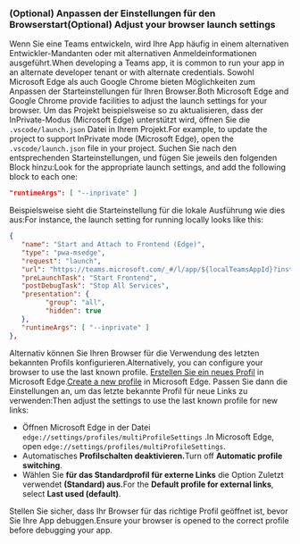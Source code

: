 ### <a name="optional-adjust-your-browser-launch-settings"></a><span data-ttu-id="3a2a8-101">(Optional) Anpassen der Einstellungen für den Browserstart</span><span class="sxs-lookup"><span data-stu-id="3a2a8-101">(Optional) Adjust your browser launch settings</span></span>

<span data-ttu-id="3a2a8-102">Wenn Sie eine Teams entwickeln, wird Ihre App häufig in einem alternativen Entwickler-Mandanten oder mit alternativen Anmeldeinformationen ausgeführt.</span><span class="sxs-lookup"><span data-stu-id="3a2a8-102">When developing a Teams app, it is common to run your app in an alternate developer tenant or with alternate credentials.</span></span>  <span data-ttu-id="3a2a8-103">Sowohl Microsoft Edge als auch Google Chrome bieten Möglichkeiten zum Anpassen der Starteinstellungen für Ihren Browser.</span><span class="sxs-lookup"><span data-stu-id="3a2a8-103">Both Microsoft Edge and Google Chrome provide facilities to adjust the launch settings for your browser.</span></span>  <span data-ttu-id="3a2a8-104">Um das Projekt beispielsweise so zu aktualisieren, dass der InPrivate-Modus (Microsoft Edge) unterstützt wird, öffnen Sie die `.vscode/launch.json` Datei in Ihrem Projekt.</span><span class="sxs-lookup"><span data-stu-id="3a2a8-104">For example, to update the project to support InPrivate mode (Microsoft Edge), open the `.vscode/launch.json` file in your project.</span></span>  <span data-ttu-id="3a2a8-105">Suchen Sie nach den entsprechenden Starteinstellungen, und fügen Sie jeweils den folgenden Block hinzu:</span><span class="sxs-lookup"><span data-stu-id="3a2a8-105">Look for the appropriate launch settings, and add the following block to each one:</span></span>

``` json
"runtimeArgs": [ "--inprivate" ]
```

<span data-ttu-id="3a2a8-106">Beispielsweise sieht die Starteinstellung für die lokale Ausführung wie dies aus:</span><span class="sxs-lookup"><span data-stu-id="3a2a8-106">For instance, the launch setting for running locally looks like this:</span></span>

``` json
{
   "name": "Start and Attach to Frontend (Edge)",
   "type": "pwa-msedge",
   "request": "launch",
   "url": "https://teams.microsoft.com/_#/l/app/${localTeamsAppId}?installAppPackage=true",
   "preLaunchTask": "Start Frontend",
   "postDebugTask": "Stop All Services",
   "presentation": {
         "group": "all",
         "hidden": true
   },
   "runtimeArgs": [ "--inprivate" ]
},
```

<span data-ttu-id="3a2a8-107">Alternativ können Sie Ihren Browser für die Verwendung des letzten bekannten Profils konfigurieren.</span><span class="sxs-lookup"><span data-stu-id="3a2a8-107">Alternatively, you can configure your browser to use the last known profile.</span></span> <span data-ttu-id="3a2a8-108">[Erstellen Sie ein neues Profil](https://support.microsoft.com/topic/sign-in-and-create-multiple-profiles-in-microsoft-edge-df94e622-2061-49ae-ad1d-6f0e43ce6435) in Microsoft Edge.</span><span class="sxs-lookup"><span data-stu-id="3a2a8-108">[Create a new profile](https://support.microsoft.com/topic/sign-in-and-create-multiple-profiles-in-microsoft-edge-df94e622-2061-49ae-ad1d-6f0e43ce6435) in Microsoft Edge.</span></span>  <span data-ttu-id="3a2a8-109">Passen Sie dann die Einstellungen an, um das letzte bekannte Profil für neue Links zu verwenden:</span><span class="sxs-lookup"><span data-stu-id="3a2a8-109">Then adjust the settings to use the last known profile for new links:</span></span>

- <span data-ttu-id="3a2a8-110">Öffnen Microsoft Edge in der Datei `edge://settings/profiles/multiProfileSettings` .</span><span class="sxs-lookup"><span data-stu-id="3a2a8-110">In Microsoft Edge, open `edge://settings/profiles/multiProfileSettings`.</span></span>
- <span data-ttu-id="3a2a8-111">Automatisches **Profilschalten deaktivieren.**</span><span class="sxs-lookup"><span data-stu-id="3a2a8-111">Turn off **Automatic profile switching**.</span></span>
- <span data-ttu-id="3a2a8-112">Wählen Sie **für das Standardprofil für externe Links** die Option Zuletzt verwendet **(Standard) aus.**</span><span class="sxs-lookup"><span data-stu-id="3a2a8-112">For the **Default profile for external links**, select **Last used (default)**.</span></span>

<span data-ttu-id="3a2a8-113">Stellen Sie sicher, dass Ihr Browser für das richtige Profil geöffnet ist, bevor Sie Ihre App debuggen.</span><span class="sxs-lookup"><span data-stu-id="3a2a8-113">Ensure your browser is opened to the correct profile before debugging your app.</span></span>
